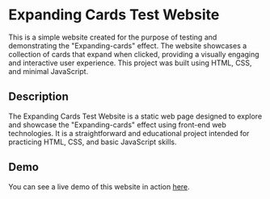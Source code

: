 # Expanding Cards Test Website

This is a simple website created for the purpose of testing and demonstrating the "Expanding-cards" effect. The website showcases a collection of cards that expand when clicked, providing a visually engaging and interactive user experience. This project was built using HTML, CSS, and minimal JavaScript.


## Description

The Expanding Cards Test Website is a static web page designed to explore and showcase the "Expanding-cards" effect using front-end web technologies. It is a straightforward and educational project intended for practicing HTML, CSS, and basic JavaScript skills.

## Demo

You can see a live demo of this website in action [here](#insert-your-demo-url).

